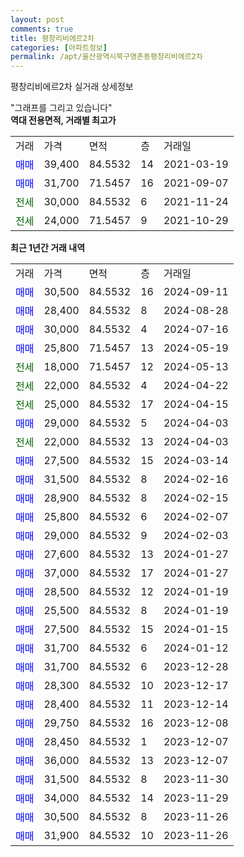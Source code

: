 ```yaml
---
layout: post
comments: true
title: 평창리비에르2차
categories: [아파트정보]
permalink: /apt/울산광역시북구명촌동평창리비에르2차
---
```


평창리비에르2차 실거래 상세정보

<script type="text/javascript">
  google.charts.load('current', {'packages':['line', 'corechart']});
  google.charts.setOnLoadCallback(drawChart);

  function drawChart() {
    var data = new google.visualization.DataTable();
    data.addColumn('date', '거래일');
    data.addColumn('number', "매매");
    data.addColumn('number', "전세");
    data.addColumn('number', "전매");

    data.addRows([[new Date(Date.parse("2024-09-11")), 30500, null, null], [new Date(Date.parse("2024-08-28")), 28400, null, null], [new Date(Date.parse("2024-07-16")), 30000, null, null], [new Date(Date.parse("2024-05-19")), 25800, null, null], [new Date(Date.parse("2024-05-13")), null, 18000, null], [new Date(Date.parse("2024-04-22")), null, 22000, null], [new Date(Date.parse("2024-04-15")), null, 25000, null], [new Date(Date.parse("2024-04-03")), 29000, null, null], [new Date(Date.parse("2024-04-03")), null, 22000, null], [new Date(Date.parse("2024-03-14")), 27500, null, null], [new Date(Date.parse("2024-02-16")), 31500, null, null], [new Date(Date.parse("2024-02-15")), 28900, null, null], [new Date(Date.parse("2024-02-07")), 25800, null, null], [new Date(Date.parse("2024-02-03")), 29000, null, null], [new Date(Date.parse("2024-01-27")), 27600, null, null], [new Date(Date.parse("2024-01-27")), 37000, null, null], [new Date(Date.parse("2024-01-19")), 28500, null, null], [new Date(Date.parse("2024-01-19")), 25500, null, null], [new Date(Date.parse("2024-01-15")), 27500, null, null], [new Date(Date.parse("2024-01-12")), 31700, null, null], [new Date(Date.parse("2023-12-28")), 31700, null, null], [new Date(Date.parse("2023-12-17")), 28300, null, null], [new Date(Date.parse("2023-12-14")), 28400, null, null], [new Date(Date.parse("2023-12-08")), 29750, null, null], [new Date(Date.parse("2023-12-07")), 28450, null, null], [new Date(Date.parse("2023-12-07")), 36000, null, null], [new Date(Date.parse("2023-11-30")), 31500, null, null], [new Date(Date.parse("2023-11-29")), 34000, null, null], [new Date(Date.parse("2023-11-26")), 30500, null, null], [new Date(Date.parse("2023-11-26")), 31900, null, null]]);

    var options = {
      hAxis: {
        format: 'yyyy/MM/dd'
      },    
      lineWidth: 0,
      pointsVisible: true,    
      title: '최근 1년간 유형별 실거래가 분포',
      legend: { position: 'bottom' }
    };

    var formatter = new google.visualization.NumberFormat({pattern:'###,###'} );
    formatter.format(data, 1);
    formatter.format(data, 2);
    
    setTimeout(function() {
        var chart = new google.visualization.LineChart(document.getElementById('columnchart_material'));
        chart.draw(data, (options));
        document.getElementById('loading').style.display = 'none';
    }, 200);
  }
</script>


<div id="loading" style="z-index:20; display: block; margin-left: 0px">"그래프를 그리고 있습니다"</div>
<div id="columnchart_material" style="width: 95%; margin-left: 0px; display: block"></div>
<!-- contents start -->
<b>역대 전용면적, 거래별 최고가</b>
<table class="sortable">
    <tr>
      <td>거래</td>
      <td>가격</td>
      <td>면적</td>
      <td>층</td>
      <td>거래일</td>
    </tr>
        <tr>
          <td><a style="color: blue">매매</a></td>
          <td>39,400</td>
          <td>84.5532</td>
          <td>14</td>
          <td>2021-03-19</td>
        </tr>            <tr>
          <td><a style="color: blue">매매</a></td>
          <td>31,700</td>
          <td>71.5457</td>
          <td>16</td>
          <td>2021-09-07</td>
        </tr>        
        <tr>
              <td><a style="color: darkgreen">전세</a></td>
              <td>30,000</td>
              <td>84.5532</td>
              <td>6</td>
              <td>2021-11-24</td>
            </tr>            <tr>
              <td><a style="color: darkgreen">전세</a></td>
              <td>24,000</td>
              <td>71.5457</td>
              <td>9</td>
              <td>2021-10-29</td>
            </tr>        
    
</table>

<b>최근 1년간 거래 내역</b>

<table class="sortable">
    <tr>
      <td>거래</td>
      <td>가격</td>
      <td>면적</td>
      <td>층</td>
      <td>거래일</td>
    </tr>
    <tr>
      <td><a style="color: blue">매매</a></td>
      <td>30,500</td>
      <td>84.5532</td>
      <td>16</td>
      <td>2024-09-11</td>
    </tr>          <tr>
      <td><a style="color: blue">매매</a></td>
      <td>28,400</td>
      <td>84.5532</td>
      <td>8</td>
      <td>2024-08-28</td>
    </tr>          <tr>
      <td><a style="color: blue">매매</a></td>
      <td>30,000</td>
      <td>84.5532</td>
      <td>4</td>
      <td>2024-07-16</td>
    </tr>          <tr>
      <td><a style="color: blue">매매</a></td>
      <td>25,800</td>
      <td>71.5457</td>
      <td>13</td>
      <td>2024-05-19</td>
    </tr>          <tr>
      <td><a style="color: darkgreen">전세</a></td>
      <td>18,000</td>
      <td>71.5457</td>
      <td>12</td>
      <td>2024-05-13</td>
    </tr>          <tr>
      <td><a style="color: darkgreen">전세</a></td>
      <td>22,000</td>
      <td>84.5532</td>
      <td>4</td>
      <td>2024-04-22</td>
    </tr>          <tr>
      <td><a style="color: darkgreen">전세</a></td>
      <td>25,000</td>
      <td>84.5532</td>
      <td>17</td>
      <td>2024-04-15</td>
    </tr>          <tr>
      <td><a style="color: blue">매매</a></td>
      <td>29,000</td>
      <td>84.5532</td>
      <td>5</td>
      <td>2024-04-03</td>
    </tr>          <tr>
      <td><a style="color: darkgreen">전세</a></td>
      <td>22,000</td>
      <td>84.5532</td>
      <td>13</td>
      <td>2024-04-03</td>
    </tr>          <tr>
      <td><a style="color: blue">매매</a></td>
      <td>27,500</td>
      <td>84.5532</td>
      <td>15</td>
      <td>2024-03-14</td>
    </tr>          <tr>
      <td><a style="color: blue">매매</a></td>
      <td>31,500</td>
      <td>84.5532</td>
      <td>8</td>
      <td>2024-02-16</td>
    </tr>          <tr>
      <td><a style="color: blue">매매</a></td>
      <td>28,900</td>
      <td>84.5532</td>
      <td>8</td>
      <td>2024-02-15</td>
    </tr>          <tr>
      <td><a style="color: blue">매매</a></td>
      <td>25,800</td>
      <td>84.5532</td>
      <td>6</td>
      <td>2024-02-07</td>
    </tr>          <tr>
      <td><a style="color: blue">매매</a></td>
      <td>29,000</td>
      <td>84.5532</td>
      <td>9</td>
      <td>2024-02-03</td>
    </tr>          <tr>
      <td><a style="color: blue">매매</a></td>
      <td>27,600</td>
      <td>84.5532</td>
      <td>13</td>
      <td>2024-01-27</td>
    </tr>          <tr>
      <td><a style="color: blue">매매</a></td>
      <td>37,000</td>
      <td>84.5532</td>
      <td>17</td>
      <td>2024-01-27</td>
    </tr>          <tr>
      <td><a style="color: blue">매매</a></td>
      <td>28,500</td>
      <td>84.5532</td>
      <td>12</td>
      <td>2024-01-19</td>
    </tr>          <tr>
      <td><a style="color: blue">매매</a></td>
      <td>25,500</td>
      <td>84.5532</td>
      <td>8</td>
      <td>2024-01-19</td>
    </tr>          <tr>
      <td><a style="color: blue">매매</a></td>
      <td>27,500</td>
      <td>84.5532</td>
      <td>15</td>
      <td>2024-01-15</td>
    </tr>          <tr>
      <td><a style="color: blue">매매</a></td>
      <td>31,700</td>
      <td>84.5532</td>
      <td>6</td>
      <td>2024-01-12</td>
    </tr>          <tr>
      <td><a style="color: blue">매매</a></td>
      <td>31,700</td>
      <td>84.5532</td>
      <td>6</td>
      <td>2023-12-28</td>
    </tr>          <tr>
      <td><a style="color: blue">매매</a></td>
      <td>28,300</td>
      <td>84.5532</td>
      <td>10</td>
      <td>2023-12-17</td>
    </tr>          <tr>
      <td><a style="color: blue">매매</a></td>
      <td>28,400</td>
      <td>84.5532</td>
      <td>11</td>
      <td>2023-12-14</td>
    </tr>          <tr>
      <td><a style="color: blue">매매</a></td>
      <td>29,750</td>
      <td>84.5532</td>
      <td>16</td>
      <td>2023-12-08</td>
    </tr>          <tr>
      <td><a style="color: blue">매매</a></td>
      <td>28,450</td>
      <td>84.5532</td>
      <td>1</td>
      <td>2023-12-07</td>
    </tr>          <tr>
      <td><a style="color: blue">매매</a></td>
      <td>36,000</td>
      <td>84.5532</td>
      <td>13</td>
      <td>2023-12-07</td>
    </tr>          <tr>
      <td><a style="color: blue">매매</a></td>
      <td>31,500</td>
      <td>84.5532</td>
      <td>8</td>
      <td>2023-11-30</td>
    </tr>          <tr>
      <td><a style="color: blue">매매</a></td>
      <td>34,000</td>
      <td>84.5532</td>
      <td>14</td>
      <td>2023-11-29</td>
    </tr>          <tr>
      <td><a style="color: blue">매매</a></td>
      <td>30,500</td>
      <td>84.5532</td>
      <td>8</td>
      <td>2023-11-26</td>
    </tr>          <tr>
      <td><a style="color: blue">매매</a></td>
      <td>31,900</td>
      <td>84.5532</td>
      <td>10</td>
      <td>2023-11-26</td>
    </tr>      </table>
<!-- contents end -->    

